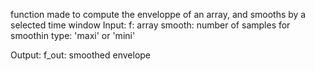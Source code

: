   function made to compute the enveloppe of an array, and smooths by a selected time window
  Input:
      f: array
      smooth: number of samples for smoothin
      type: 'maxi' or 'mini'
      
  Output:
      f_out: smoothed envelope
